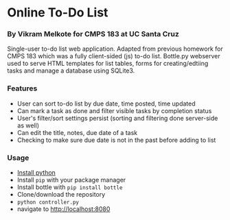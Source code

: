 # Online To-Do List
### By Vikram Melkote for CMPS 183 at UC Santa Cruz

Single-user to-do list web application. Adapted from previous homework for CMPS 183 which was a fully client-sided (js) to-do list.
Bottle.py webserver used to serve HTML templates for list tables, forms for creating/edtiing tasks and manage a database 
using SQLite3.

### Features
- User can sort to-do list by due date, time posted, time updated
- Can mark a task as done and filter visible tasks by completion status
- User's filter/sort settings persist (sorting and filtering done server-side as well)
- Can edit the title, notes, due date of a task
- Checking to make sure due date is not in the past before adding to list

### Usage
- [Install python](https://www.python.org/downloads/)
- Install `pip` with your package manager
- Install bottle with `pip install bottle`
- Clone/download the repository
- `python controller.py`
- navigate to [http://localhost:8080](http://localhost:8080)
